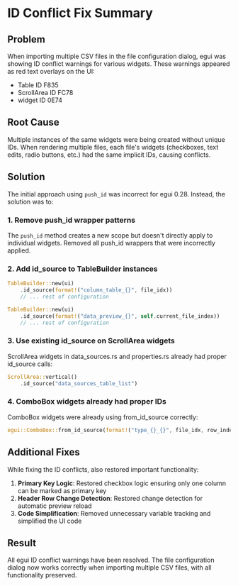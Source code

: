 # ID Conflict Fix Summary

## Problem
When importing multiple CSV files in the file configuration dialog, egui was showing ID conflict warnings for various widgets. These warnings appeared as red text overlays on the UI:
- Table ID F835
- ScrollArea ID FC78  
- widget ID 0E74

## Root Cause
Multiple instances of the same widgets were being created without unique IDs. When rendering multiple files, each file's widgets (checkboxes, text edits, radio buttons, etc.) had the same implicit IDs, causing conflicts.

## Solution
The initial approach using `push_id` was incorrect for egui 0.28. Instead, the solution was to:

### 1. Remove push_id wrapper patterns
The `push_id` method creates a new scope but doesn't directly apply to individual widgets. Removed all push_id wrappers that were incorrectly applied.

### 2. Add id_source to TableBuilder instances
```rust
TableBuilder::new(ui)
    .id_source(format!("column_table_{}", file_idx))
    // ... rest of configuration
```

```rust
TableBuilder::new(ui)
    .id_source(format!("data_preview_{}", self.current_file_index))
    // ... rest of configuration
```

### 3. Use existing id_source on ScrollArea widgets
ScrollArea widgets in data_sources.rs and properties.rs already had proper id_source calls:
```rust
ScrollArea::vertical()
    .id_source("data_sources_table_list")
```

### 4. ComboBox widgets already had proper IDs
ComboBox widgets were already using from_id_source correctly:
```rust
egui::ComboBox::from_id_source(format!("type_{}_{}", file_idx, row_index))
```

## Additional Fixes
While fixing the ID conflicts, also restored important functionality:
1. **Primary Key Logic**: Restored checkbox logic ensuring only one column can be marked as primary key
2. **Header Row Change Detection**: Restored change detection for automatic preview reload
3. **Code Simplification**: Removed unnecessary variable tracking and simplified the UI code

## Result
All egui ID conflict warnings have been resolved. The file configuration dialog now works correctly when importing multiple CSV files, with all functionality preserved. 